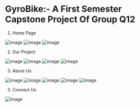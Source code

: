 # GyroBike:- A First Semester Capstone Project Of Group Q12

1) Home Page

![image](https://user-images.githubusercontent.com/84955646/215036696-c81fc37e-8c9a-4422-a586-7fdfba851fdc.png)
![image](https://user-images.githubusercontent.com/84955646/215036808-eadf80c2-0701-48aa-a025-d0fba24add09.png)
![image](https://user-images.githubusercontent.com/84955646/215036924-1d600e87-1549-4889-b08b-df135eadd092.png)


2) Our Project

![image](https://user-images.githubusercontent.com/84955646/215037124-2ee00745-a993-476c-b28e-ce6fcc30d7ed.png)
![image](https://user-images.githubusercontent.com/84955646/215037193-2c635b47-e8b1-4fda-bad0-cb04a474e19f.png)
![image](https://user-images.githubusercontent.com/84955646/215037308-561b56b8-5ecd-4260-9ab6-de331cdf86d0.png)
![image](https://user-images.githubusercontent.com/84955646/215037393-941a5a00-fe76-45ed-beea-402b9a28625d.png)


3) About Us

![image](https://user-images.githubusercontent.com/84955646/215037521-ef2952a7-09b0-4d95-b8f7-9017f4f386af.png)
![image](https://user-images.githubusercontent.com/84955646/215037602-27da71d6-bdac-4b9a-87ce-4ca871005ee3.png)
![image](https://user-images.githubusercontent.com/84955646/215037681-12c47be8-7de1-487d-984e-eb6c134cda8d.png)
![image](https://user-images.githubusercontent.com/84955646/215037789-05313227-f96e-409f-99be-17e2ebb801f8.png)
![image](https://user-images.githubusercontent.com/84955646/215037864-0b07ae8f-f139-4ec2-9244-7fcd299a5c0d.png)


3) Connect Us

![image](https://user-images.githubusercontent.com/84955646/215038020-823701bc-9ac3-4e95-b047-4101434f795f.png)







